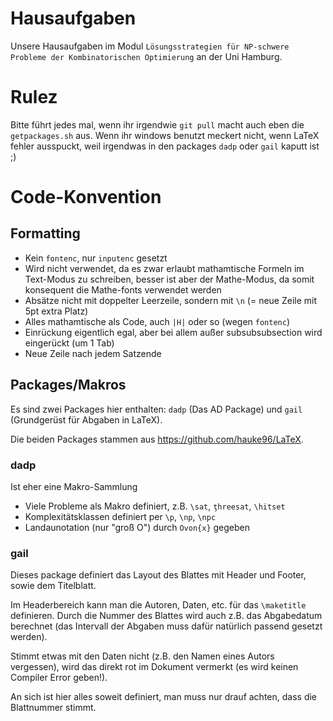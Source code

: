 # Hausaufgaben
Unsere Hausaufgaben im Modul `Lösungsstrategien für NP-schwere Probleme der
Kombinatorischen Optimierung` an der Uni Hamburg.

# Rulez
Bitte führt jedes mal, wenn ihr irgendwie `git pull` macht auch eben die `getpackages.sh` aus. Wenn ihr windows benutzt meckert nicht, wenn LaTeX fehler ausspuckt, weil irgendwas in den packages `dadp` oder `gail` kaputt ist ;)

# Code-Konvention
## Formatting
* Kein `fontenc`, nur `inputenc` gesetzt
 * Wird nicht verwendet, da es zwar erlaubt mathamtische Formeln im Text-Modus zu schreiben, besser ist aber der Mathe-Modus, da somit konsequent die Mathe-fonts verwendet werden
* Absätze nicht mit doppelter Leerzeile, sondern mit `\n` (= neue Zeile mit 5pt extra Platz)
* Alles mathamtische als Code, auch `|H|` oder so (wegen `fontenc`)
* Einrückung eigentlich egal, aber bei allem außer subsubsubsection wird eingerückt (um 1 Tab)
* Neue Zeile nach jedem Satzende

## Packages/Makros
Es sind zwei Packages hier enthalten: `dadp` (Das AD Package) und `gail` (Grundgerüst für Abgaben in LaTeX).

Die beiden Packages stammen aus https://github.com/hauke96/LaTeX.

### dadp
Ist eher eine Makro-Sammlung
* Viele Probleme als Makro definiert, z.B. `\sat`, `ţhreesat`, `\hitset`
* Komplexitätsklassen definiert per `\p`, `\np`, `\npc`
* Landaunotation (nur "groß O") durch `Ovon{x}` gegeben

### gail
Dieses package definiert das Layout des Blattes mit Header und Footer, sowie dem Titelblatt.

Im Headerbereich kann man die Autoren, Daten, etc. für das `\maketitle` definieren. Durch die Nummer des Blattes wird auch z.B. das Abgabedatum berechnet (das Intervall der Abgaben muss dafür natürlich passend gesetzt werden).

Stimmt etwas mit den Daten nicht (z.B. den Namen eines Autors vergessen), wird das direkt rot im Dokument vermerkt (es wird keinen Compiler Error geben!).

An sich ist hier alles soweit definiert, man muss nur drauf achten, dass die Blattnummer stimmt.
